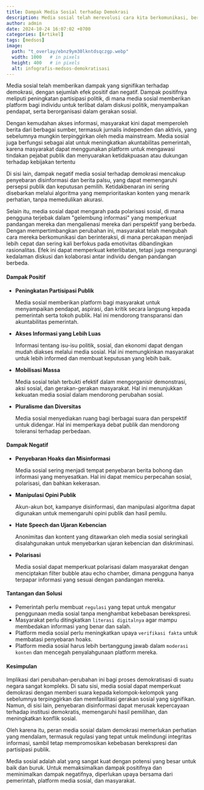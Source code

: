 ```yaml
---
title: Dampak Media Sosial terhadap Demokrasi
description: Media sosial telah merevolusi cara kita berkomunikasi, berinteraksi, dan mengakses informasi. Dampaknya terhadap demokrasi sangat signifikan, baik secara positif maupun negatif
author: admin
date: 2024-10-24 16:07:02 +0700
categories: [Artikel]
tags: [medsos]
image:
  path: "t_overlay/ebnz9ym30lkntdsqczgp.webp"
  width: 1000   # in pixels
  height: 400   # in pixels
  alt: infografis-medsos-demokratisasi
---
```


Media sosial telah memberikan dampak yang signifikan terhadap demokrasi, dengan sejumlah efek positif dan negatif. Dampak positifnya meliputi peningkatan partisipasi politik, di mana media sosial memberikan platform bagi individu untuk terlibat dalam diskusi politik, menyampaikan pendapat, serta berorganisasi dalam gerakan sosial. 

Dengan kemudahan akses informasi, masyarakat kini dapat memperoleh berita dari berbagai sumber, termasuk jurnalis independen dan aktivis, yang sebelumnya mungkin terpinggirkan oleh media mainstream. Media sosial juga berfungsi sebagai alat untuk meningkatkan akuntabilitas pemerintah, karena masyarakat dapat menggunakan platform untuk mengawasi tindakan pejabat publik dan menyuarakan ketidakpuasan atau dukungan terhadap kebijakan tertentu

Di sisi lain, dampak negatif media sosial terhadap demokrasi mencakup penyebaran disinformasi dan berita palsu, yang dapat memengaruhi persepsi publik dan keputusan pemilih. Ketidakbenaran ini sering disebarkan melalui algoritma yang memprioritaskan konten yang menarik perhatian, tanpa memedulikan akurasi. 

Selain itu, media sosial dapat mengarah pada polarisasi sosial, di mana pengguna terjebak dalam "gelembung informasi" yang memperkuat pandangan mereka dan mengalienasi mereka dari perspektif yang berbeda. Dengan mempertimbangkan perubahan ini, masyarakat telah mengubah cara mereka berkomunikasi dan berinteraksi, di mana percakapan menjadi lebih cepat dan sering kali berfokus pada emotivitas dibandingkan rasionalitas. Efek ini dapat memperkuat keterlibatan, tetapi juga mengurangi kedalaman diskusi dan kolaborasi antar individu dengan pandangan berbeda.


#### Dampak Positif

- **Peningkatan Partisipasi Publik**

  Media sosial memberikan platform bagi masyarakat untuk menyampaikan pendapat, aspirasi, dan kritik secara langsung kepada pemerintah serta tokoh publik. Hal ini mendorong transparansi dan akuntabilitas pemerintah.

- **Akses Informasi yang Lebih Luas**

  Informasi tentang isu-isu politik, sosial, dan ekonomi dapat dengan mudah diakses melalui media sosial. Hal ini memungkinkan masyarakat untuk lebih informed dan membuat keputusan yang lebih baik.

- **Mobilisasi Massa**

  Media sosial telah terbukti efektif dalam mengorganisir demonstrasi, aksi sosial, dan gerakan-gerakan masyarakat. Hal ini menunjukkan kekuatan media sosial dalam mendorong perubahan sosial.

- **Pluralisme dan Diversitas**

  Media sosial menyediakan ruang bagi berbagai suara dan perspektif untuk didengar. Hal ini memperkaya debat publik dan mendorong toleransi terhadap perbedaan.


#### Dampak Negatif

- **Penyebaran Hoaks dan Misinformasi**
 
  Media sosial sering menjadi tempat penyebaran berita bohong dan informasi yang menyesatkan. Hal ini dapat memicu perpecahan sosial, polarisasi, dan bahkan kekerasan.

- **Manipulasi Opini Publik**

  Akun-akun bot, kampanye disinformasi, dan manipulasi algoritma dapat digunakan untuk memengaruhi opini publik dan hasil pemilu.

- **Hate Speech dan Ujaran Kebencian**

  Anonimitas dan kontent yang ditawarkan oleh media sosial seringkali disalahgunakan untuk menyebarkan ujaran kebencian dan diskriminasi.

- **Polarisasi**

  Media sosial dapat memperkuat polarisasi dalam masyarakat dengan menciptakan filter bubble atau echo chamber, dimana pengguna hanya terpapar informasi yang sesuai dengan pandangan mereka.


#### Tantangan dan Solusi

- Pemerintah perlu membuat `regulasi` yang tepat untuk mengatur penggunaan media sosial tanpa menghambat kebebasan berekspresi.
- Masyarakat perlu ditingkatkan `literasi digitalnya` agar mampu membedakan informasi yang benar dan salah.
- Platform media sosial perlu meningkatkan upaya `verifikasi fakta` untuk membatasi penyebaran hoaks.
- Platform media sosial harus lebih bertanggung jawab dalam `moderasi konten` dan mencegah penyalahgunaan platform mereka.


#### Kesimpulan

Implikasi dari perubahan-perubahan ini bagi proses demokratisasi di suatu negara sangat kompleks. Di satu sisi, media sosial dapat memperkuat demokrasi dengan memberi suara kepada kelompok-kelompok yang sebelumnya terpinggirkan dan memfasilitasi gerakan sosial yang signifikan. Namun, di sisi lain, penyebaran disinformasi dapat merusak kepercayaan terhadap institusi demokratis, memengaruhi hasil pemilihan, dan meningkatkan konflik sosial. 

Oleh karena itu, peran media sosial dalam demokrasi memerlukan perhatian yang mendalam, termasuk regulasi yang tepat untuk melindungi integritas informasi, sambil tetap mempromosikan kebebasan berekspresi dan partisipasi publik.

Media sosial adalah alat yang sangat kuat dengan potensi yang besar untuk baik dan buruk. Untuk memaksimalkan dampak positifnya dan meminimalkan dampak negatifnya, diperlukan upaya bersama dari pemerintah, platform media sosial, dan masyarakat.